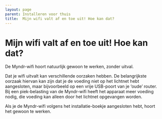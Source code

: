 ```yaml
---
layout: page
parent: Installeren voor thuis
title:  Mijn wifi valt af en toe uit! Hoe kan dat? 
---
```


# Mijn wifi valt af en toe uit! Hoe kan dat?

De Myndr-wifi hoort natuurlijk gewoon te werken, zonder uitval.

Dat je wifi uitvalt kan verschillende oorzaken hebben. De belangrijkste oorzaak hiervan kan zijn dat je de voeding niet op het lichtnet hebt aangesloten, maar bijvoorbeeld op een vrije USB-poort van je ‘oude’ router. Bij een piek-belasting van de Myndr-wifi heeft het apparaat meer voeding nodig, die voeding kan alleen door het lichtnet opgevangen worden.

Als je de Myndr-wifi volgens het installatie-boekje aangesloten hebt, hoort het gewoon te werken. 


